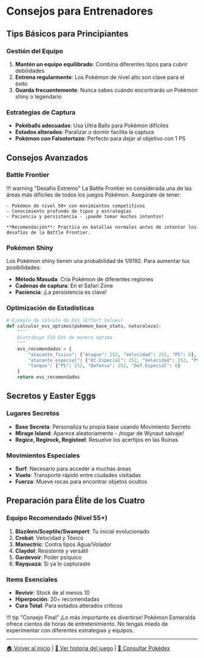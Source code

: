 # Consejos para Entrenadores

## Tips Básicos para Principiantes

### Gestión del Equipo

1. **Mantén un equipo equilibrado**: Combina diferentes tipos para cubrir debilidades
2. **Entrena regularmente**: Los Pokémon de nivel alto son clave para el éxito
3. **Guarda frecuentemente**: Nunca sabes cuándo encontrarás un Pokémon shiny o legendario

### Estrategias de Captura

- **Pokéballs adecuadas**: Usa Ultra Balls para Pokémon difíciles
- **Estados alterados**: Paralizar o dormir facilita la captura
- **Pokémon con Falsotortazo**: Perfecto para dejar al objetivo con 1 PS

## Consejos Avanzados

### Battle Frontier

!!! warning "Desafío Extremo"
    La Battle Frontier es considerada una de las áreas más difíciles de todos los juegos Pokémon. Asegúrate de tener:
    
    - Pokémon de nivel 50+ con movimientos competitivos
    - Conocimiento profundo de tipos y estrategias
    - Paciencia y persistencia - ¡puede tomar muchos intentos!
    
    **Recomendación**: Practica en batallas normales antes de intentar los desafíos de la Battle Frontier.

### Pokémon Shiny

Los Pokémon shiny tienen una probabilidad de 1/8192. Para aumentar tus posibilidades:

- **Método Masuda**: Cría Pokémon de diferentes regiones
- **Cadenas de captura**: En el Safari Zone
- **Paciencia**: ¡La persistencia es clave!

### Optimización de Estadísticas

```python
# Ejemplo de cálculo de EVs (Effort Values)
def calcular_evs_optimos(pokemon_base_stats, naturaleza):
    """
    Distribuye 510 EVs de manera óptima
    """
    evs_recomendados = {
        "atacante_fisico": {"Ataque": 252, "Velocidad": 252, "PS": 6},
        "atacante_especial": {"At.Especial": 252, "Velocidad": 252, "PS": 6},
        "tanque": {"PS": 252, "Defensa": 252, "Def.Especial": 6}
    }
    return evs_recomendados
```

## Secretos y Easter Eggs

### Lugares Secretos

- **Base Secreta**: Personaliza tu propia base usando Movimiento Secreto
- **Mirage Island**: Aparece aleatoriamente - ¡hogar de Wynaut salvaje!
- **Regice, Regirock, Registeel**: Resuelve los acertijos en las Ruinas

### Movimientos Especiales

- **Surf**: Necesario para acceder a muchas áreas
- **Vuelo**: Transporte rápido entre ciudades visitadas
- **Fuerza**: Mueve rocas para encontrar objetos ocultos

## Preparación para Élite de los Cuatro

### Equipo Recomendado (Nivel 55+)

1. **Blaziken/Sceptile/Swampert**: Tu inicial evolucionado
2. **Crobat**: Velocidad y Tóxico
3. **Manectric**: Contra tipos Agua/Volador
4. **Claydol**: Resistente y versátil
5. **Gardevoir**: Poder psíquico
6. **Rayquaza**: Si ya lo capturaste

### Items Esenciales

- **Revivir**: Stock de al menos 10
- **Hiperpoción**: 20+ recomendadas
- **Cura Total**: Para estados alterados críticos

!!! tip "Consejo Final"
    ¡Lo más importante es divertirse! Pokémon Esmeralda ofrece cientos de horas de entretenimiento. No tengas miedo de experimentar con diferentes estrategias y equipos.

---

[🏠 Volver al inicio](index.md) | [📖 Ver historia del juego](historia.md) | [📱 Consultar Pokédex](pokedex.md)